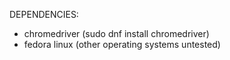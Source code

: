 DEPENDENCIES:
- chromedriver (sudo dnf install chromedriver)
- fedora linux (other operating systems untested)
